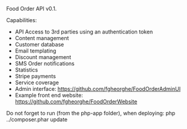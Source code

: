 Food Order API v0.1.

Capabilities:

- API Access to 3rd parties using an authentication token
- Content management
- Customer database
- Email templating
- Discount management
- SMS Order notifications
- Statistics
- Stripe payments
- Service coverage
- Admin interface: https://github.com/fgheorghe/FoodOrderAdminUI
- Example front end website: https://github.com/fgheorghe/FoodOrderWebsite

Do not forget to run (from the php-app folder), when deploying:
php ../composer.phar update